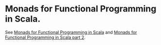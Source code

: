 # Monads for Functional Programming in Scala.

See [Monads for Functional Programming in Scala](https://daniberg.com/posts/2018-10-02-monads-for-fp-in-scala/) and
[Monads for Functional Programming in Scala part 2](https://daniberg.com/posts/2018-10-20-monads-for-fp-in-scala-part-2/).

